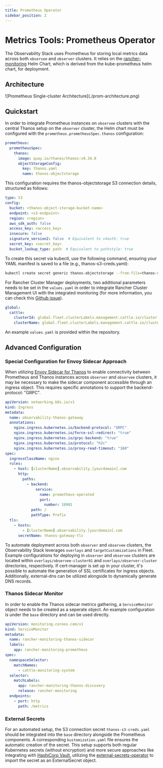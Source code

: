 ```yaml
---
title: Prometheus Operator
sidebar_position: 2
---
```

# Metrics Tools: Prometheus Operator

The Observability Stack uses Prometheus for storing local metrics data across both `observee` and `observer` clusters. It relies on the [rancher-monitoring](https://github.com/rancher/charts/tree/dev-v2.9/charts/rancher-monitoring/102.0.0%2Bup40.1.2) Helm Chart, which is derived from the kube-prometheus helm chart, for deployment.

## Architecture
<div style={{textAlign: 'center'}}>
![Prometheus Single-cluster Architecture](./prom-architecture.png)
</div>

## Quickstart

In order to integrate Prometheus instances on `observee` clusters with the central Thanos setup on the `observer` cluster, the Helm chart must be configured with the `prometheus.prometheusSpec.thanos` configuration:

```yaml
prometheus:
  prometheusSpec:
    thanos:
      image: quay.io/thanos/thanos:v0.34.0
      objectStorageConfig:
        key: thanos.yaml
        name: thanos-objectstorage
```
This configuration requires the thanos-objectstorage S3 connection details, structured as follows:

```yaml
type: S3
config:
  bucket: <thanos-object-storage-bucket-name>
  endpoint: <s3-endpoint>
  region: <region>
  aws_sdk_auth: false
  access_key: <access_key>
  insecure: false
  signature_version2: false  # Equivalent to v4auth: true
  secret_key: <secret_key>
  bucket_lookup_type: path  # Equivalent to pathstyle: true
```

To create this secret via kubectl, use the following command, ensuring your YAML manifest is saved to a file (e.g., thanos-s3-creds.yaml):

```bash
kubectl create secret generic thanos-objectstorage --from-file=thanos-s3-creds.yaml
```

For Rancher Cluster Manager deployments, two additional parameters needs to be set in the `values.yaml` in order to integrate Rancher Cluster Management UI with the integrated monitoring (for more information, you can check this [Github issue](https://github.com/rancher/rancher/issues/40687)).

```yaml
global:
  cattle:
    clusterId: global.fleet.clusterLabels.management.cattle.io/cluster-name
    clusterName: global.fleet.clusterLabels.management.cattle.io/cluster-display-name
```
An example `values.yaml` is provided within the repository.

## Advanced Configuration

### Special Configuration for Envoy Sidecar Approach
When utilizing [Envoy Sidecar for Thanos](#envoy-sidecar-for-thanos) to enable connectivity between Prometheus and Thanos instances across `observer` and `observee` clusters, it may be necessary to make the sidecar component accessible through an ingress object. This requires specific annotations to support the backend-protocol: "GRPC".

```yaml
apiVersion: networking.k8s.io/v1
kind: Ingress
metadata:
  name: observability-thanos-gateway
  annotations:
    nginx.ingress.kubernetes.io/backend-protocol: "GRPC"
    nginx.ingress.kubernetes.io/force-ssl-redirect: "true"
    nginx.ingress.kubernetes.io/grpc-backend: "true"
    nginx.ingress.kubernetes.io/protocol: "h2c"
    nginx.ingress.kubernetes.io/proxy-read-timeout: "160"
spec:
  ingressClassName: nginx
  rules:
    - host: [clusterName].observability.[yourdomain].com
      http:
        paths:
          - backend:
              service:
                name: prometheus-operated
                port:
                  number: 10901
            path: /
            pathType: Prefix
  tls:
    - hosts:
        - [clusterName].observability.[yourdomain].com
      secretName: thanos-gateway-tls
```
To automate deployment across both `observer` and `observee` clusters, the Observability Stack leverages `overlays` and `targetCustomizations` in Fleet. Example configurations for deploying in `observer` and `observee` clusters are located within `overlays/observee-cluster01` and `overlays/observer-cluster` directories, respectively. If cert-manager is set up in your cluster, it's possible to automate the generation of SSL certificates for ingress objects. Additionally, external-dns can be utilized alongside to dynamically generate DNS records.

### Thanos Sidecar Monitor

In order to enable the Thanos sidecar metrics gathering, a `ServiceMonitor` object needs to be created as a seperate object. An example configuration is under the `base` directory and can be used directly.

```yaml
apiVersion: monitoring.coreos.com/v1
kind: ServiceMonitor
metadata:
  name: rancher-monitoring-thanos-sidecar
  labels:
    app: rancher-monitoring-prometheus
spec:
  namespaceSelector:
    matchNames:
      - cattle-monitoring-system
  selector:
    matchLabels:
      app: rancher-monitoring-thanos-discovery
      release: rancher-monitoring
  endpoints:
    - port: http
      path: /metrics
```
### External Secrets
For an automated setup, the S3 connection secret `thanos-s3-creds.yaml` should be integrated into the `base` directory alongside the Prometheus components. A corresponding `kustomization.yaml` file ensures the automatic creation of the secret. This setup supports both regular Kubernetes secrets (without encryption) and more secure approaches like integrating with [HashiCorp Vault](https://www.vaultproject.io/), utilizing the [external-secrets-operator](https://external-secrets.io/latest/) to import the secret as an ExternalSecret object.